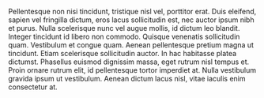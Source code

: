 Pellentesque non nisi tincidunt, tristique nisl vel, porttitor erat. Duis eleifend, sapien vel fringilla dictum, eros lacus sollicitudin est, nec auctor ipsum nibh et purus. Nulla scelerisque nunc vel augue mollis, id dictum leo blandit. Integer tincidunt id libero non commodo. Quisque venenatis sollicitudin quam. Vestibulum et congue quam. Aenean pellentesque pretium magna ut tincidunt. Etiam scelerisque sollicitudin auctor. In hac habitasse platea dictumst. Phasellus euismod dignissim massa, eget rutrum nisl tempus et. Proin ornare rutrum elit, id pellentesque tortor imperdiet at. Nulla vestibulum gravida ipsum ut vestibulum. Aenean dictum lacus nisl, vitae iaculis enim consectetur at.
